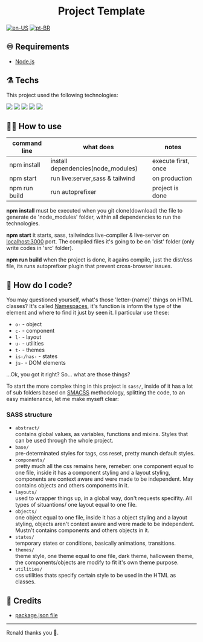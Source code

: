 <h1 align="center">Project Template</h1>

[![en-US](https://img.shields.io/badge/language-en--US-green)](https://github.com/rcnald/Project-Template/blob/main/README.md)
[![pt-BR](https://img.shields.io/badge/language-pt--BR-gray)](https://github.com/rcnald/Project-Template/blob/main/README.pt-BR.md)

## ♾️ Requirements

- [Node.js](https://nodejs.org/en/download/)


## ⚗️ Techs

This project used the following technologies:

<p align="left">
  <img src="https://img.shields.io/badge/HTML5-E34F26?style=for-the-badge&logo=html5&logoColor=white">
  <img src="https://img.shields.io/badge/CSS3-1572B6?style=for-the-badge&logo=css3&logoColor=white">
  <img src="https://img.shields.io/badge/JavaScript-F7DF1E?style=for-the-badge&logo=javascript&logoColor=black">
  <img src="https://img.shields.io/badge/Sass-CC6699?style=for-the-badge&logo=sass&logoColor=white">
  <img src="https://img.shields.io/badge/Tailwind_CSS-38B2AC?style=for-the-badge&logo=tailwind-css&logoColor=white">
</p>

## 👨‍💻 How to use

| command line  | what does                          | notes               |
|---------------|------------------------------------|---------------------|
| npm install   | install dependencies(node_modules) | execute first, once |
| npm start     | run live:server,sass & tailwind    | on production       |
| npm run build | run autoprefixer                   | project is done     |

**npm install** must be executed when you git clone(download) the file to generate de 'node_modules' folder, within all dependencies to run the technologies.

**npm start** it starts, sass, tailwindcs live-compiler & live-server on [localhost:3000](https://localhost:3000) port. The compiled files it's going to be on 'dist' folder (only write codes in 'src' folder).

**npm run build** when the project is done, it agains compile, just the dist/css file, its runs autoprefixer plugin that prevent cross-browser issues.

## 🤔 How do I code?

You may questioned yourself, what's those 'letter-{name}' things on HTML classes? It's called [Namespaces](https://csswizardry.com/2015/03/more-transparent-ui-code-with-namespaces/), it's function is inform the type of the element and where to find it just by seen it. I particular use these:
  - `o-` - object
  - `c-` - component
  - `l-` - layout
  - `u-` - utilities
  - `t-` - themes
  - `is-/has-` - states
  - `js-` - DOM elements

...Ok, you got it right? So... what are those things?

To start the more complex thing in this project is `sass/`, inside of it has a lot of sub folders based on [SMACSS](http://smacss.com) methodology, splitting the code, to an easy maintenance, let me make myseft clear:

### SASS structure

  - `abstract/`<br> contains global values, as variables, functions and mixins. Styles that can be used through the whole project.
  - `base/` <br> pre-determinated styles for tags, css reset, pretty munch default styles.
  - `components/` <br> pretty much all the css remains here, remeber: one component equal to one file, inside it has a component styling and a layout styling, components are context aware and were made to be independent. May contains objects and others components in it.
  - `layouts/` <br> used to wrapper things up, in a global way, don't requests specifity. All types of situantions/ one layout equal to one file.
  - `objects/` <br> one object equal to one file, inside it has a object styling and a layout styling, objects aren't context aware and were made to be independent. Mustn't contains components and others objects in it.
  - `states/` <br> temporary states or conditions, basically animations, transitions.
  - `themes/` <br> theme style, one theme equal to one file, dark theme, halloween theme, the components/objects are modify to fit it's own theme purpose.
  - `utilities/` <br> css utilities thats specify certain style to be used in the HTML as classes.

## 🔮 Credits

- [package.json file](https://thinkdobecreate.com/articles/minimum-static-site-sass-setup/)

---

Rcnald thanks you 🧙.
